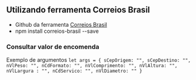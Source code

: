 ## Utilizando ferramenta Correios Brasil
  * Github da ferramenta [Correios Brasil](https://github.com/FinotiLucas/Correios-Brasil)
  * npm install correios-brasil --save

  ### Consultar valor de encomenda

  Exemplo de argumentos
    ```
      let args = {
        sCepOrigem: "",
        sCepDestino: "",
        nVlPeso: "",
        nCdFormato: "",
        nVlComprimento: "",
        nVlAltura: "",
        nVlLargura : "",
        nCdServico: "",
        nVlDiametro: ""
      }
    ```
